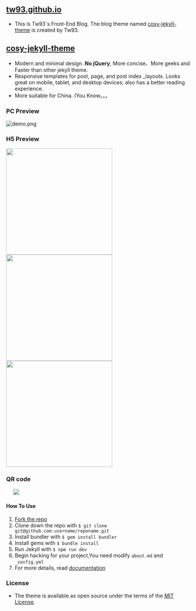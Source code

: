 ## [tw93.github.io](http://tw93.github.io/)
- This is Tw93`s Front-End Blog. The blog theme named [cosy-jekyll-theme](https://rubygems.org/gems/cosy-jekyll-theme) is created by Tw93.

## [cosy-jekyll-theme](https://rubygems.org/gems/cosy-jekyll-theme)
- Modern and minimal design. **No jQuery**, More concise、More geeks and Faster than other jekyll theme.
- Responsive templates for post, page, and post index _layouts. Looks great on mobile, tablet, and desktop devices; also has a better reading experience.
- More suitable for China. (You Know。。。
  
### PC Preview

  ![demo.png](http://ww1.sinaimg.cn/large/0060lm7Tgy1fc8ex7f19zj31kw19l11d.jpg)

### H5 Preview

   <img src="http://ww1.sinaimg.cn/large/0060lm7Tgy1fc8ex6yyh3j30xp1iy0z1.jpg" width="290"/><img src="http://ww3.sinaimg.cn/large/0060lm7Tgy1fc8eyalu16j30xp1iyq7g.jpg" width="290"/><img src="http://ww3.sinaimg.cn/large/0060lm7Tgy1fc8ex5vn9dj30xp1iyafo.jpg" width="290"/>

### QR code

  &nbsp;&nbsp;&nbsp;&nbsp;&nbsp;![](http://ww1.sinaimg.cn/large/0060lm7Tgy1fc8eyyn0msj305k05kglf.jpg)
  
#### How To Use
1. [Fork the repo](https://github.com/tw93/tw93.github.io)
2. Clone down the repo with `$ git clone git@github.com:username/reponame.git`
3. Install bundler with `$ gem install bundler`
4. Install gems with `$ bundle install`
5. Run Jekyll with `$ npm run dev`
6. Begin hacking for your project,You need modify `about.md` and `_config.yml` 
7. For more details, read [documentation](http://jekyllrb.com/)

### License
- The theme is available as open source under the terms of the [MIT License](http://opensource.org/licenses/MIT).
